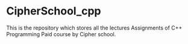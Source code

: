 # CipherSchool_cpp
This is the repository which stores all the lectures Assignments of C++ Programming Paid course by Cipher school. 
